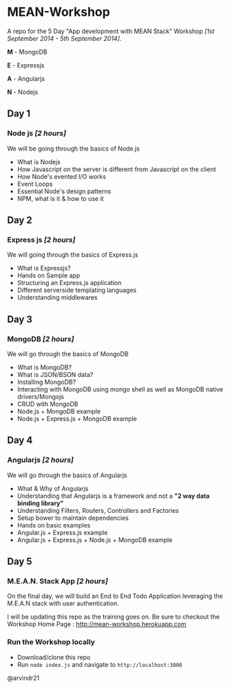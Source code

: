 MEAN-Workshop
=============

A repo for the 5 Day "App development with MEAN Stack" Workshop _[1st September 2014 - 5th September 2014]_.

**M** - MongoDB

**E** - Expressjs

**A** - Angularjs

**N** - Nodejs

## Day 1 
### Node js _[2 hours]_

We will be going through the basics of Node.js

* What is Nodejs
* How Javascript on the server is different from Javascript on the client 
* How Node's evented I/O works 
* Event Loops
* Essential Node's design patterns
* NPM, what is it & how to use it


## Day 2
### Express js _[2 hours]_

We will going through the basics of Express.js

* What is Expressjs?
* Hands on Sample app
* Structuring an Express.js application
* Different serverside templating languages
* Understanding middlewares


## Day 3 
### MongoDB _[2 hours]_

We will go through the basics of MongoDB

* What is MongoDB?
* What is JSON/BSON data?
* Installing MongoDB?
* Interacting with MongoDB using mongo shell as well as MongoDB native drivers/Mongojs
* CRUD with MongoDB
* Node.js + MongoDB example
* Node.js + Express.js + MongoDB example 

## Day 4
### Angularjs _[2 hours]_

We will go through the basics of Angularjs

* What & Why of Angularjs
* Understanding that Angularjs is a framework and not a **"2 way data binding library"**
* Understanding Filters, Routers, Controllers and Factories
* Setup bower to maintain dependencies
* Hands on basic examples
* Angular.js + Express.js example
* Angular.js + Express.js + Node.js + MongoDB example

## Day 5
### M.E.A.N. Stack App _[2 hours]_

On the final day, we will build an End to End Todo Application leveraging the M.E.A.N stack with user authentication.


I will be updating this repo as the training goes on. Be sure to checkout the Workshop Home Page : http://mean-workshop.herokuapp.com

### Run the Workshop locally

* Download/clone this repo
* Run `node index.js` and navigate to `http://localhost:3000`

@arvindr21
